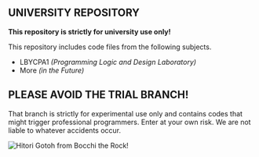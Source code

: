 ## UNIVERSITY REPOSITORY
****This repository is strictly for university use only!****

This repository includes code files from the following subjects.
- LBYCPA1 *(Programming Logic and Design Laboratory)*
- More *(in the Future)*

## **PLEASE AVOID THE TRIAL BRANCH!**

That branch is strictly for experimental use only and contains codes that might trigger professional programmers. Enter at your own risk. We are not liable to whatever accidents occur.


![Hitori Gotoh from Bocchi the Rock!](https://pbs.twimg.com/media/FouNiF8aAAAvFNa?format=jpg&name=large)
